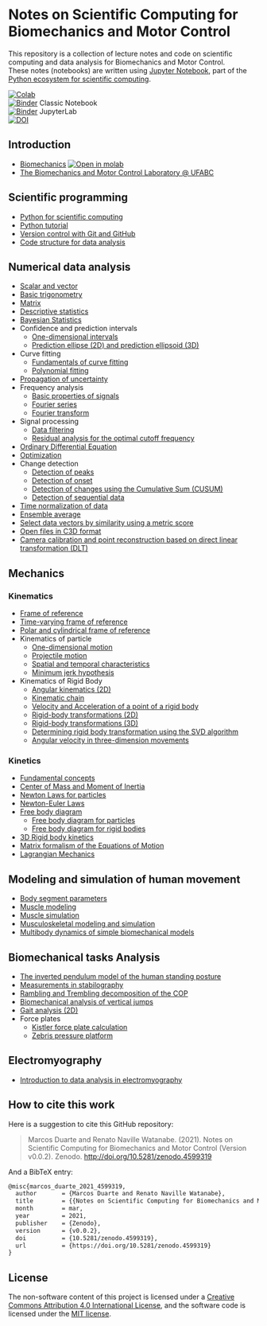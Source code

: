 # Notes on Scientific Computing for Biomechanics and Motor Control

This repository is a collection of lecture notes and code on scientific computing and data analysis for Biomechanics and Motor Control.  
These notes (notebooks) are written using [Jupyter Notebook](http://org/), part of the [Python ecosystem for scientific computing]( http://scipy.org/).

[![Colab](https://colab.research.google.com/assets/colab-badge.svg)](https://colab.research.google.com/github/BMClab/BMC/blob/master/README.ipynb)  
[![Binder](https://mybinder.org/badge_logo.svg)](https://mybinder.org/v2/gh/BMClab/BMC/master?filepath=README.ipynb) Classic Notebook  
[![Binder](https://mybinder.org/badge_logo.svg)](https://mybinder.org/v2/gh/BMClab/BMC/master?labpath=README.ipynb) JupyterLab  
[![DOI](https://zenodo.org/badge/DOI/10.5281/zenodo.4599319.svg)](https://doi.org/10.5281/zenodo.4599319)  

## Introduction

* [Biomechanics](https://nbviewer.org/github/BMClab/BMC/blob/master/notebooks/Biomechanics.ipynb)  [![Open in molab](https://molab.marimo.io/molab-shield.png)](https://molab.marimo.io/notebooks/nb_hQt3XiQeU8LGVduaEnbcqz)
* [The Biomechanics and Motor Control Laboratory @ UFABC](https://nbviewer.org/github/BMClab/BMC/blob/master/notebooks/BMClab.ipynb)  

## Scientific programming

* [Python for scientific computing](https://nbviewer.org/github/BMClab/BMC/blob/master/notebooks/PythonForScientificComputing.ipynb)  
* [Python tutorial](https://nbviewer.org/github/BMClab/BMC/blob/master/notebooks/PythonTutorial.ipynb)
* [Version control with Git and GitHub](https://nbviewer.org/github/BMClab/BMC/blob/master/notebooks/VersionControlGitGitHub.ipynb)  
* [Code structure for data analysis](https://nbviewer.org/github/BMClab/BMC/blob/master/notebooks/CodeStructure.ipynb)  

## Numerical data analysis

* [Scalar and vector](https://nbviewer.org/github/BMClab/BMC/blob/master/notebooks/ScalarVector.ipynb)  
* [Basic trigonometry](https://nbviewer.org/github/BMClab/BMC/blob/master/notebooks/TrigonometryBasics.ipynb)  
* [Matrix](https://nbviewer.org/github/BMClab/BMC/blob/master/notebooks/Matrix.ipynb)  
* [Descriptive statistics](https://nbviewer.org/github/BMClab/BMC/blob/master/notebooks/Statistics-Descriptive.ipynb)  
* [Bayesian Statistics](https://nbviewer.org/github/BMClab/BMC/blob/master/notebooks/statistics_bayesian.ipynb)
* Confidence and prediction intervals  
  * [One-dimensional intervals](https://nbviewer.org/github/BMClab/BMC/blob/master/notebooks/ConfidencePredictionIntervals.ipynb)  
  * [Prediction ellipse (2D) and prediction ellipsoid (3D)](https://nbviewer.org/github/BMClab/BMC/blob/master/notebooks/PredictionEllipseEllipsoid.ipynb)  
* Curve fitting  
  * [Fundamentals of curve fitting](https://nbviewer.org/github/BMClab/BMC/blob/master/notebooks/CurveFitting.ipynb)  
  * [Polynomial fitting](https://nbviewer.org/github/BMClab/BMC/blob/master/notebooks/PolynomialFitting.ipynb)  
* [Propagation of uncertainty](https://nbviewer.org/github/BMClab/BMC/blob/master/notebooks/PropagationUncertainty.ipynb)  
* Frequency analysis  
  * [Basic properties of signals](https://nbviewer.org/github/BMClab/BMC/blob/master/notebooks/SignalBasicProperties.ipynb)  
  * [Fourier series](https://nbviewer.org/github/BMClab/BMC/blob/master/notebooks/FourierSeries.ipynb)
  * [Fourier transform](https://nbviewer.org/github/BMClab/BMC/blob/master/notebooks/FourierTransform.ipynb)
* Signal processing  
  * [Data filtering](https://nbviewer.org/github/BMClab/BMC/blob/master/notebooks/DataFiltering.ipynb)  
  * [Residual analysis for the optimal cutoff frequency](https://nbviewer.org/github/BMClab/BMC/blob/master/notebooks/ResidualAnalysis.ipynb)  
* [Ordinary Differential Equation](https://nbviewer.org/github/BMClab/BMC/blob/master/notebooks/OrdinaryDifferentialEquation.ipynb)  
* [Optimization](https://nbviewer.org/github/BMClab/BMC/blob/master/notebooks/Optimization.ipynb)  
* Change detection  
  * [Detection of peaks](https://nbviewer.org/github/BMClab/BMC/blob/master/notebooks/DetectPeaks.ipynb)  
  * [Detection of onset](https://nbviewer.org/github/BMClab/BMC/blob/master/notebooks/DetectOnset.ipynb)  
  * [Detection of changes using the Cumulative Sum (CUSUM)](https://nbviewer.org/github/BMClab/BMC/blob/master/notebooks/DetectCUSUM.ipynb)  
  * [Detection of sequential data](https://nbviewer.org/github/BMClab/BMC/blob/master/notebooks/detect_seq.ipynb)  
* [Time normalization of data](https://nbviewer.org/github/BMClab/BMC/blob/master/notebooks/TimeNormalization.ipynb)  
* [Ensemble average](https://nbviewer.org/github/BMClab/BMC/blob/master/notebooks/EnsembleAverage.ipynb)  
* [Select data vectors by similarity using a metric score](https://nbviewer.org/github/BMClab/BMC/blob/master/notebooks/Similarity.ipynb)  
* [Open files in C3D format](https://nbviewer.org/github/BMClab/BMC/blob/master/notebooks/OpenC3Dfile.ipynb)  
* [Camera calibration and point reconstruction based on direct linear transformation (DLT)](https://nbviewer.org/github/BMClab/BMC/blob/master/notebooks/DLT.ipynb)  

## Mechanics

### Kinematics

* [Frame of reference](https://nbviewer.org/github/BMClab/BMC/blob/master/notebooks/ReferenceFrame.ipynb)  
* [Time-varying frame of reference](https://nbviewer.org/github/BMClab/bmc/blob/master/notebooks/PathFrame.ipynb)
* [Polar and cylindrical frame of reference](https://nbviewer.org/github/BMClab/bmc/blob/master/notebooks/PolarBasis.ipynb)
* Kinematics of particle  
  * [One-dimensional motion](https://nbviewer.org/github/BMClab/BMC/blob/master/notebooks/KinematicsParticle.ipynb)  
  * [Projectile motion](https://nbviewer.org/github/BMClab/BMC/blob/master/notebooks/ProjectileMotion.ipynb)  
  * [Spatial and temporal characteristics](https://nbviewer.org/github/BMClab/BMC/blob/master/notebooks/SpatialTemporalCharacteristcs.ipynb)  
  * [Minimum jerk hypothesis](https://nbviewer.org/github/BMClab/BMC/blob/master/notebooks/MinimumJerkHypothesis.ipynb)  
* Kinematics of Rigid Body  
  * [Angular kinematics (2D)](https://nbviewer.org/github/BMClab/BMC/blob/master/notebooks/KinematicsAngular2D.ipynb)  
  * [Kinematic chain](https://nbviewer.org/github/BMClab/BMC/blob/master/notebooks/KinematicChain.ipynb)  
  * [Velocity and Acceleration of a point of a rigid body](https://nbviewer.org/github/BMClab/bmc/blob/master/notebooks/KinematicsOfRigidBody.ipynb)  
  * [Rigid-body transformations (2D)](https://nbviewer.org/github/BMClab/BMC/blob/master/notebooks/Transformation2D.ipynb)  
  * [Rigid-body transformations (3D)](https://nbviewer.org/github/BMClab/BMC/blob/master/notebooks/Transformation3D.ipynb)  
  * [Determining rigid body transformation using the SVD algorithm](https://nbviewer.org/github/BMClab/BMC/blob/master/notebooks/SVDalgorithm.ipynb)  
  * [Angular velocity in three-dimension movements](https://nbviewer.org/github/BMClab/BMC/blob/master/notebooks/AngularVelocity3D.ipynb)

### Kinetics

* [Fundamental concepts](https://nbviewer.org/github/BMClab/BMC/blob/master/notebooks/KineticsFundamentalConcepts.ipynb)  
* [Center of Mass and Moment of Inertia](https://nbviewer.org/github/BMClab/BMC/blob/master/notebooks/CenterOfMassAndMomentOfInertia.ipynb) 
* [Newton Laws for particles](https://nbviewer.org/github/BMClab/bmc/blob/master/notebooks/newtonLawForParticles.ipynb)
* [Newton-Euler Laws](https://nbviewer.org/github/BMClab/bmc/blob/master/notebooks/newton_euler_equations.ipynb)
* [Free body diagram](https://nbviewer.org/github/BMClab/BMC/blob/master/notebooks/FreeBodyDiagram.ipynb)
  * [Free body diagram for particles](https://nbviewer.org/github/BMClab/bmc/blob/master/notebooks/FBDParticles.ipynb)
  * [Free body diagram for rigid bodies](https://nbviewer.org/github/BMClab/bmc/blob/master/notebooks/FreeBodyDiagramForRigidBodies.ipynb)
* [3D Rigid body kinetics](https://nbviewer.org/github/BMClab/bmc/blob/master/notebooks/Kinetics3dRigidBody.ipynb)
* [Matrix formalism of the Equations of Motion](https://nbviewer.org/github/BMClab/bmc/blob/master/notebooks/MatrixFormalism.ipynb)  
* [Lagrangian Mechanics](https://nbviewer.org/github/BMClab/BMC/blob/master/notebooks/lagrangian_mechanics.ipynb)  

## Modeling and simulation of human movement

* [Body segment parameters](https://nbviewer.org/github/BMClab/BMC/blob/master/notebooks/BodySegmentParameters.ipynb)
* [Muscle modeling](https://nbviewer.org/github/BMClab/BMC/blob/master/notebooks/MuscleModeling.ipynb)  
* [Muscle simulation](https://nbviewer.org/github/BMClab/BMC/blob/master/notebooks/MuscleSimulation.ipynb)  
* [Musculoskeletal modeling and simulation](https://nbviewer.org/github/BMClab/BMC/blob/master/notebooks/MusculoskeletaModelingSimulation.ipynb)  
* [Multibody dynamics of simple biomechanical models](https://nbviewer.org/github/BMClab/BMC/blob/master/notebooks/MultibodyDynamics.ipynb)  

## Biomechanical tasks Analysis

* [The inverted pendulum model of the human standing posture](https://nbviewer.org/github/BMClab/BMC/blob/master/notebooks/IP_Model.ipynb)
* [Measurements in stabilography](https://nbviewer.org/github/BMClab/BMC/blob/master/notebooks/Stabilography.ipynb)  
* [Rambling and Trembling decomposition of the COP](https://nbviewer.org/github/BMClab/BMC/blob/master/notebooks/IEP.ipynb)  
* [Biomechanical analysis of vertical jumps](https://nbviewer.org/github/BMClab/BMC/blob/master/notebooks/VerticalJump.ipynb)  
* [Gait analysis (2D)](https://nbviewer.org/github/BMClab/BMC/blob/master/notebooks/GaitAnalysis2D.ipynb)  
* Force plates  
  * [Kistler force plate calculation](https://nbviewer.org/github/BMClab/BMC/blob/master/notebooks/KistlerForcePlateCalculation.ipynb)  
  * [Zebris pressure platform](https://nbviewer.org/github/BMClab/BMC/blob/master/notebooks/ReadZebrisPressurePlatformASCIIfiles.ipynb)  

## Electromyography

* [Introduction to data analysis in electromyography](https://nbviewer.org/github/BMClab/BMC/blob/master/notebooks/Electromyography.ipynb)  

## How to cite this work

Here is a suggestion to cite this GitHub repository:

> Marcos Duarte and Renato Naville Watanabe. (2021). Notes on Scientific Computing for Biomechanics and Motor Control (Version v0.0.2). Zenodo. http://doi.org/10.5281/zenodo.4599319

And a BibTeX entry:

```tex
@misc{marcos_duarte_2021_4599319,
  author       = {Marcos Duarte and Renato Naville Watanabe},
  title        = {{Notes on Scientific Computing for Biomechanics and Motor Control}},
  month        = mar,
  year         = 2021,
  publisher    = {Zenodo},
  version      = {v0.0.2},
  doi          = {10.5281/zenodo.4599319},
  url          = {https://doi.org/10.5281/zenodo.4599319}
}
```

## License

The non-software content of this project is licensed under a [Creative Commons Attribution 4.0 International License](http://creativecommons.org/licenses/by/4.0/), and the software code is licensed under the [MIT license](https://opensource.org/licenses/mit-license.php).

